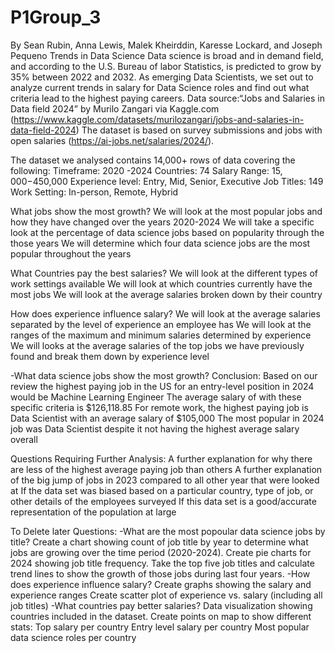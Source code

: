 # P1Group_3
By Sean Rubin, Anna Lewis, Malek Kheirddin, Karesse Lockard, and Joseph Pequeno
Trends in Data Science
Data science is broad and in demand field, and according to the U.S. Bureau of labor Statistics, is predicted to grow by 35% between 2022 and 2032. As emerging Data Scientists, we set out to analyze current trends in salary for Data Science roles and find out what criteria lead to the highest paying careers. 
Data source:“Jobs and Salaries in Data field 2024” by Murilo Zangari via Kaggle.com
    (https://www.kaggle.com/datasets/murilozangari/jobs-and-salaries-in-data-field-2024)
The dataset is based on survey submissions and jobs with open salaries (https://ai-jobs.net/salaries/2024/).

The dataset we analysed contains 14,000+ rows of data covering the following:
Timeframe: 2020 -2024
Countries: 74
Salary Range: $15,000-$450,000
Experience level: Entry, Mid, Senior, Executive
Job Titles: 149
Work Setting: In-person, Remote, Hybrid


What jobs show the most growth?
    We will look at the most popular jobs and how they have changed over the years 2020-2024
We will take a specific look at the percentage of data science jobs based on popularity through the those years
We will determine which four data science jobs are the most popular throughout the years














What Countries pay the best salaries?
We will look at the different types of work settings available
We will look at which countries currently have the most jobs
We will look at the average salaries broken down by their country














How does experience influence salary?
We will look at the average salaries separated by the level of experience an employee has
We will look at the ranges of the maximum and minimum salaries determined by experience
We will looks at the average salaries of the top jobs we have previously found and break them down by experience level











-What data science jobs show the most growth?
Conclusion:
Based on our review the highest paying job in the US for an entry-level position in 2024 would be Machine Learning Engineer
The average salary of with these specific criteria is $126,118.85
For remote work, the highest paying job is Data Scientist with an average salary of $105,000
The most popular in 2024 job was Data Scientist despite it not having the highest average salary overall





Questions Requiring Further Analysis:
A further explanation for why there are less of the highest average paying job than others
A further explanation of the big jump of jobs in 2023 compared to all other year that were looked at
If the data set was biased based on a particular country, type of job, or other details of the employees surveyed
If this data set is a good/accurate representation of the population at large



To Delete later
Questions:
-What are the most popoular data science jobs by title?
   Create a chart showing count of job title by year to determine what jobs are growing over the time period (2020-2024). Create pie charts for 2024 showing job title frequency. Take the top five job titles and calculate trend lines to show the growth of those jobs during last four years.
-How does experience influence salary?
    Create graphs showing the salary and experience ranges
    Create scatter plot of experience vs. salary (including all job titles)
-What countries pay better salaries?
    Data visualization showing countries included in the dataset. Create points on map to show different stats:
        Top salary per country
        Entry level salary per country
        Most popular data science roles per country
